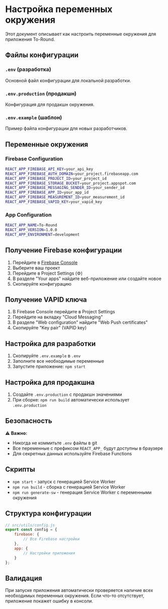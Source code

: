 # Настройка переменных окружения

Этот документ описывает как настроить переменные окружения для приложения To-Round.

## Файлы конфигурации

### `.env` (разработка)
Основной файл конфигурации для локальной разработки.

### `.env.production` (продакшн)
Конфигурация для продакшн окружения.

### `.env.example` (шаблон)
Пример файла конфигурации для новых разработчиков.

## Переменные окружения

### Firebase Configuration
```bash
REACT_APP_FIREBASE_API_KEY=your_api_key
REACT_APP_FIREBASE_AUTH_DOMAIN=your_project.firebaseapp.com
REACT_APP_FIREBASE_PROJECT_ID=your_project_id
REACT_APP_FIREBASE_STORAGE_BUCKET=your_project.appspot.com
REACT_APP_FIREBASE_MESSAGING_SENDER_ID=your_sender_id
REACT_APP_FIREBASE_APP_ID=your_app_id
REACT_APP_FIREBASE_MEASUREMENT_ID=your_measurement_id
REACT_APP_FIREBASE_VAPID_KEY=your_vapid_key
```

### App Configuration
```bash
REACT_APP_NAME=To-Round
REACT_APP_VERSION=1.0.0
REACT_APP_ENVIRONMENT=development
```

## Получение Firebase конфигурации

1. Перейдите в [Firebase Console](https://console.firebase.google.com/)
2. Выберите ваш проект
3. Перейдите в Project Settings (⚙️)
4. В разделе "Your apps" найдите веб-приложение или создайте новое
5. Скопируйте конфигурацию

## Получение VAPID ключа

1. В Firebase Console перейдите в Project Settings
2. Перейдите на вкладку "Cloud Messaging"
3. В разделе "Web configuration" найдите "Web Push certificates"
4. Скопируйте "Key pair" (VAPID key)

## Настройка для разработки

1. Скопируйте `.env.example` в `.env`
2. Заполните все необходимые переменные
3. Запустите приложение: `npm start`

## Настройка для продакшна

1. Создайте `.env.production` с продакшн значениями
2. При сборке: `npm run build` автоматически использует `.env.production`

## Безопасность

⚠️ **Важно:**
- Никогда не коммитьте `.env` файлы в git
- Все переменные с префиксом `REACT_APP_` будут доступны в браузере
- Для секретных данных используйте Firebase Functions

## Скрипты

- `npm start` - запуск с генерацией Service Worker
- `npm run build` - сборка с генерацией Service Worker
- `npm run generate-sw` - генерация Service Worker с переменными окружения

## Структура конфигурации

```javascript
// src/utils/config.js
export const config = {
    firebase: {
        // Все Firebase настройки
    },
    app: {
        // Настройки приложения
    }
};
```

## Валидация

При запуске приложения автоматически проверяется наличие всех необходимых переменных окружения. Если что-то отсутствует, приложение покажет ошибку в консоли.
